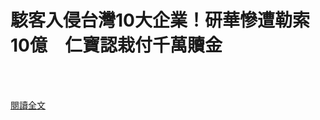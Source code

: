 # 駭客入侵台灣10大企業！研華慘遭勒索10億　仁寶認栽付千萬贖金

<!--more-->
<!--75-->
<br><br/>


[閱讀全文](https://finance.ettoday.net/news/1872347)


